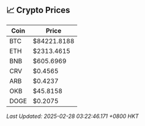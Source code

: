 ## 📈 Crypto Prices

| Coin | Price |
| ---- | ----- |
| BTC | $84221.8188 |
| ETH | $2313.4615 |
| BNB | $605.6969 |
| CRV | $0.4565 |
| ARB | $0.4237 |
| OKB | $45.8158 |
| DOGE | $0.2075 |

_Last Updated: 2025-02-28 03:22:46.171 +0800 HKT_